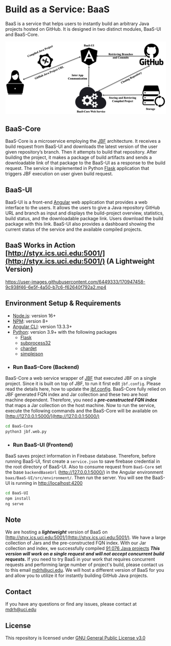 # Build as a Service: BaaS
BaaS is a service that helps users to instantly build an arbitrary Java projects hosted on GitHub.
It is designed in two distinct modules, BaaS-UI and BaaS-Core.

<img src="doc/baas-overview.png" alt="JBF High Level Architecture"/>


## BaaS-Core

BaaS-Core is a microservice employing the [JBF](https://github.com/Mondego/SourcererJBF) architecture.
It receives a build request from BaaS-UI and downloads the latest
version of the user given repository’s branch. Then it attempts to build that repository.
After building the project, it makes a package of build artifacts and sends
a downloadable link of that package to the BaaS-UI as a response to the build request.
The service is implemented in Python [Flask](https://pypi.org/project/Flask/)  application that triggers JBF execution on user given build request.

## BaaS-UI
BaaS-UI is a front-end [Angular](https://angular.io)  web application that provides a web interface to the
users. It allows the users to give a Java repository GitHub URL and branch as
input and displays the build-project overview, statistics, build status, and the downloadable
package link. Users download the build package with this link. BaaS-UI also provides a dashboard showing the current status of the service and the available compiled projects.


## BaaS Works in Action [http://styx.ics.uci.edu:5001/](http://styx.ics.uci.edu:5001/) (A Lightweight Version)
https://user-images.githubusercontent.com/6449333/170947458-9c938f46-6e5f-4a50-b7c6-f62640f792a2.mp4










## Environment Setup & Requirements

- [Node.js](https://nodejs.org/en/): version 16+
- [NPM](https://docs.npmjs.com/about-npm): version 8+
- [Angular CLI](https://angular.io/cli): version 13.3.3+
- [Python](https://www.python.org/): version 3.9+ with the following packages
    - [Flask](https://pypi.org/project/Flask/)
    - [subprocess32](https://pypi.org/project/subprocess32/)
    - [chardet](https://pypi.org/project/chardet/)
    - [simplejson](https://pypi.org/project/simplejson/)


* ### Run BaaS-Core (Backend)
BaaS-Core a web service wrapper of [JBF](https://github.com/Mondego/SourcererJBF) that executed JBF on a single project.
Since it is built on top of JBF, to run it first edit ``jbf.config``. Please read the details here, how to update the [jbf.config](https://github.com/Mondego/SourcererJBF/blob/master/README.md).
BaaS-Core fully relied on JBF generated FQN index and Jar collection and these two are host machine dependent.
Therefore, you need a ***pre-constructed FQN index*** that maps a Jar collection on the host machine. Now to run the service, execute the following commands and the BaaS-Core will be available on [http://127.0.0.1:5000/](http://127.0.0.1:5000/)

```bash
cd BaaS-Core
python3 jbf.web.py
```

* ### Run BaaS-UI (Frontend)
BaaS saves project information in Firebase database. Therefore, before running BaaS-UI, 
first create a ``service.json`` to save firebase credential in the root directory of BaaS-UI.
Also to consume request from ``BaaS-Core`` set the base ``backendBaseUrl`` (http://127.0.0.1:5000/) in the  Angular environment 
``baas/BaaS-UI/src/environment/``. Then run the server. 
You will see the BaaS-UI is running in [http://localhost:4200](http://localhost:4200)

```bash
cd BaaS-UI
npm install
ng serve
```


## Note
We are hosting a ***lightweight*** version of BaaS on [http://styx.ics.uci.edu:5001/](http://styx.ics.uci.edu:5001/). We have a large collection of Jars and the pre-constructed FQN index. With our Jar collection and index, we successfully compiled [91,076 Java projects](https://jbf-with-jgigantic.web.app/jgigantic.html) 
***This version will work on a single request and will not accept concurrent build requests.*** If you need to try BaaS in your work that requires concurrent requests and performing large number of project's build, please contact us to this email [mdrh@uci.edu](mailto:mdrh@uci.edu).
We will host a different version of BaaS for you and allow you to utilize it for instantly building GitHub Java projects.

## Contact
If you have any questions or find any issues, please contact at [mdrh@uci.edu](mailto:mdrh@uci.edu)

## License
This repository is licensed under [GNU General Public License v3.0](LICENSE)
